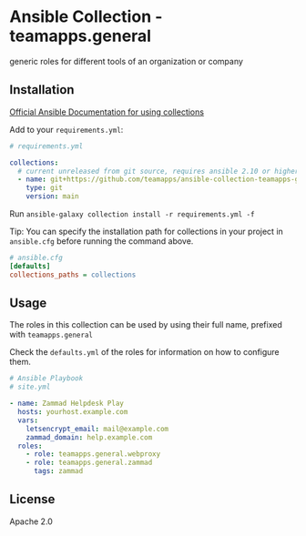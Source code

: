 # Ansible Collection - teamapps.general

generic roles for different tools of an organization or company

## Installation

[Official Ansible Documentation for using collections](https://docs.ansible.com/ansible/latest/user_guide/collections_using.html)

Add to your `requirements.yml`:

~~~yaml
# requirements.yml

collections:
  # current unreleased from git source, requires ansible 2.10 or higher
  - name: git+https://github.com/teamapps/ansible-collection-teamapps-general.git
    type: git
    version: main
~~~

Run `ansible-galaxy collection install -r requirements.yml -f`

Tip: You can specify the installation path for collections in your project in `ansible.cfg` before running the command above.

~~~ini
# ansible.cfg
[defaults]
collections_paths = collections
~~~

## Usage

The roles in this collection can be used by using their full name, prefixed with `teamapps.general`

Check the `defaults.yml` of the roles for information on how to configure them.

~~~yaml
# Ansible Playbook
# site.yml

- name: Zammad Helpdesk Play
  hosts: yourhost.example.com
  vars:
    letsencrypt_email: mail@example.com
    zammad_domain: help.example.com
  roles:
    - role: teamapps.general.webproxy
    - role: teamapps.general.zammad
      tags: zammad

~~~

## License

Apache 2.0
